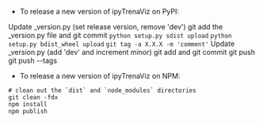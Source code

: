 - To release a new version of ipyTrenaViz on PyPI:

Update _version.py (set release version, remove 'dev')
git add the _version.py file and git commit
`python setup.py sdist upload`
`python setup.py bdist_wheel upload`
`git tag -a X.X.X -m 'comment'`
Update _version.py (add 'dev' and increment minor)
git add and git commit
git push
git push --tags

- To release a new version of ipyTrenaViz on NPM:

```
# clean out the `dist` and `node_modules` directories
git clean -fdx
npm install
npm publish
```